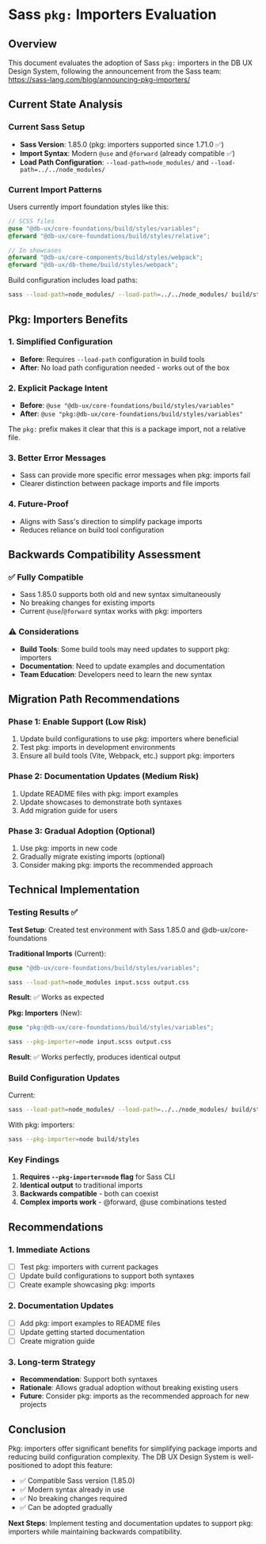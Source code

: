 # Sass `pkg:` Importers Evaluation

## Overview

This document evaluates the adoption of Sass `pkg:` importers in the DB UX Design System, following the announcement from the Sass team: <https://sass-lang.com/blog/announcing-pkg-importers/>

## Current State Analysis

### Current Sass Setup
- **Sass Version**: 1.85.0 (pkg: importers supported since 1.71.0 ✅)
- **Import Syntax**: Modern `@use` and `@forward` (already compatible ✅)
- **Load Path Configuration**: `--load-path=node_modules/` and `--load-path=../../node_modules/`

### Current Import Patterns

Users currently import foundation styles like this:

```scss
// SCSS files
@use "@db-ux/core-foundations/build/styles/variables";
@forward "@db-ux/core-foundations/build/styles/relative";

// In showcases
@forward "@db-ux/core-components/build/styles/webpack";
@forward "@db-ux/db-theme/build/styles/webpack";
```

Build configuration includes load paths:
```bash
sass --load-path=node_modules/ --load-path=../../node_modules/ build/styles
```

## Pkg: Importers Benefits

### 1. Simplified Configuration
- **Before**: Requires `--load-path` configuration in build tools
- **After**: No load path configuration needed - works out of the box

### 2. Explicit Package Intent
- **Before**: `@use "@db-ux/core-foundations/build/styles/variables"`
- **After**: `@use "pkg:@db-ux/core-foundations/build/styles/variables"`

The `pkg:` prefix makes it clear that this is a package import, not a relative file.

### 3. Better Error Messages
- Sass can provide more specific error messages when pkg: imports fail
- Clearer distinction between package imports and file imports

### 4. Future-Proof
- Aligns with Sass's direction to simplify package imports
- Reduces reliance on build tool configuration

## Backwards Compatibility Assessment

### ✅ Fully Compatible
- Sass 1.85.0 supports both old and new syntax simultaneously
- No breaking changes for existing imports
- Current `@use`/`@forward` syntax works with pkg: importers

### ⚠️ Considerations
- **Build Tools**: Some build tools may need updates to support pkg: importers
- **Documentation**: Need to update examples and documentation
- **Team Education**: Developers need to learn the new syntax

## Migration Path Recommendations

### Phase 1: Enable Support (Low Risk)
1. Update build configurations to use pkg: importers where beneficial
2. Test pkg: imports in development environments
3. Ensure all build tools (Vite, Webpack, etc.) support pkg: importers

### Phase 2: Documentation Updates (Medium Risk)
1. Update README files with pkg: import examples
2. Update showcases to demonstrate both syntaxes
3. Add migration guide for users

### Phase 3: Gradual Adoption (Optional)
1. Use pkg: imports in new code
2. Gradually migrate existing imports (optional)
3. Consider making pkg: imports the recommended approach

## Technical Implementation

### Testing Results ✅

**Test Setup**: Created test environment with Sass 1.85.0 and @db-ux/core-foundations

**Traditional Imports** (Current):
```scss
@use "@db-ux/core-foundations/build/styles/variables";
```
```bash
sass --load-path=node_modules input.scss output.css
```
**Result**: ✅ Works as expected

**Pkg: Importers** (New):
```scss
@use "pkg:@db-ux/core-foundations/build/styles/variables";
```
```bash
sass --pkg-importer=node input.scss output.css
```
**Result**: ✅ Works perfectly, produces identical output

### Build Configuration Updates

Current:
```bash
sass --load-path=node_modules/ --load-path=../../node_modules/ build/styles
```

With pkg: importers:
```bash
sass --pkg-importer=node build/styles
```

### Key Findings

1. **Requires `--pkg-importer=node` flag** for Sass CLI
2. **Identical output** to traditional imports
3. **Backwards compatible** - both can coexist
4. **Complex imports work** - @forward, @use combinations tested

## Recommendations

### 1. Immediate Actions
- [ ] Test pkg: importers with current packages
- [ ] Update build configurations to support both syntaxes
- [ ] Create example showcasing pkg: imports

### 2. Documentation Updates
- [ ] Add pkg: import examples to README files
- [ ] Update getting started documentation
- [ ] Create migration guide

### 3. Long-term Strategy
- **Recommendation**: Support both syntaxes
- **Rationale**: Allows gradual adoption without breaking existing users
- **Future**: Consider pkg: imports as the recommended approach for new projects

## Conclusion

Pkg: importers offer significant benefits for simplifying package imports and reducing build configuration complexity. The DB UX Design System is well-positioned to adopt this feature:

- ✅ Compatible Sass version (1.85.0)
- ✅ Modern syntax already in use
- ✅ No breaking changes required
- ✅ Can be adopted gradually

**Next Steps**: Implement testing and documentation updates to support pkg: importers while maintaining backwards compatibility.